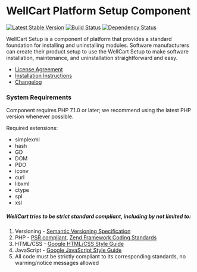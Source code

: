 WellCart Platform Setup Component
==============================

[![Latest Stable Version](https://poser.pugx.org/wellcart/component-setup/v/stable.png)](https://packagist.org/packages/wellcart/component-setup)
[![Build Status](https://travis-ci.org/wellcart/component-setup.svg)](https://travis-ci.org/wellcart/component-setup)
[![Dependency Status](https://www.versioneye.com/php/wellcart:component-setup/dev-master/badge.png)](https://www.versioneye.com/php/wellcart:component-setup/dev-master)

WellCart Setup is a component of platform that provides a standard foundation for installing and uninstalling modules. 
Software manufacturers can create their product setup to use the 
WellCart Setup to make software installation, maintenance, and uninstallation
straightforward and easy.

* [License Agreement](LICENSE.md)
* [Installation Instructions](docs/Component_Installation_Instructions.md)
* [Changelog](CHANGELOG.md)

### System Requirements

Component requires PHP 7.1.0 or later; we recommend using the
latest PHP version whenever possible.

Required extensions:

* simplexml
* hash
* GD
* DOM
* PDO
* iconv
* curl
* libxml
* ctype
* spl
* xsl

##### WellCart tries to be strict standard compliant, including by not limited to:

1. Versioning - [Semantic Versioning Specification](http://semver.org)
2. PHP - [PSR compliant](https://github.com/php-fig/fig-standards), [Zend Framework Coding Standards](http://framework.zend.com/manual/current/en/ref/coding.standard.html)
3. HTML/CSS - [Google HTML/CSS Style Guide](https://google.github.io/styleguide/htmlcssguide.xml)
4. JavaScript - [Google JavaScript Style Guide](https://google.github.io/styleguide/javascriptguide.xml)
5. All code must be strictly compliant to its corresponding standards, no warning/notice messages allowed